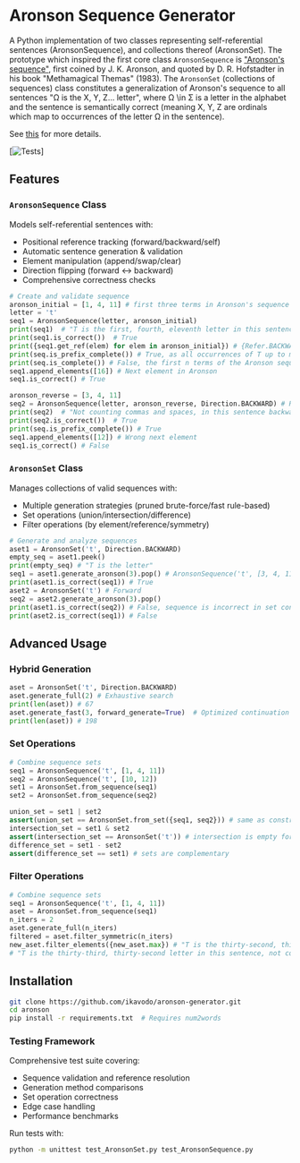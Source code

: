 # Aronson Sequence Generator

A Python implementation of two classes representing self-referential sentences (AronsonSequence), and collections thereof (AronsonSet). 
The prototype which inspired the first core class `AronsonSequence` is ["Aronson's sequence"](https://oeis.org/A005224), first coined by J. K. Aronson, and quoted by D. R. Hofstadter in his book "Methamagical Themas" (1983).
The  `AronsonSet` (collections of sequences) class constitutes a generalization of Aronson's sequence to all sentences "Ω is the X, Y, Z... letter", where Ω \in Σ is a letter in the alphabet and the sentence is semantically correct (meaning X, Y, Z are ordinals which map to occurrences of the letter Ω in the sentence).  

See [this](https://ikavodo.github.io/aronson-1/) for more details.

[![Tests](https://img.shields.io/badge/tests-90%25%20coverage-green)]

## Features

### `AronsonSequence` Class
Models self-referential sentences with:
- Positional reference tracking (forward/backward/self)
- Automatic sentence generation & validation
- Element manipulation (append/swap/clear)
- Direction flipping (forward ↔ backward)
- Comprehensive correctness checks

```python
# Create and validate sequence
aronson_initial = [1, 4, 11] # first three terms in Aronson's sequence
letter = 't'
seq1 = AronsonSequence(letter, aronson_initial)
print(seq1)  # "T is the first, fourth, eleventh letter in this sentence, not counting commas and spaces"
print(seq1.is_correct())  # True
print({seq1.get_ref(elem) for elem in aronson_initial}) # {Refer.BACKWARD}, meaning all elements refer before their positions
print(seq.is_prefix_complete()) # True, as all occurrences of T up to max(aronson_initial) are accounted for
print(seq.is_complete()) # False, the first n terms of the Aronson sequence are never complete (making the series infinite)
seq1.append_elements([16]) # Next element in Aronson
seq1.is_correct() # True

aronson_reverse = [3, 4, 11]
seq2 = AronsonSequence(letter, aronson_reverse, Direction.BACKWARD) # Reverse Aronson's sequence
print(seq2)  # "Not counting commas and spaces, in this sentence backwards T is the eleventh, fourth, third letter"
print(seq2.is_correct())  # True
print(seq.is_prefix_complete()) # True
seq1.append_elements([12]) # Wrong next element
seq1.is_correct() # False

```

### `AronsonSet` Class
Manages collections of valid sequences with:

- Multiple generation strategies (pruned brute-force/fast rule-based)
- Set operations (union/intersection/difference)
- Filter operations (by element/reference/symmetry)

```python
# Generate and analyze sequences
aset1 = AronsonSet('t', Direction.BACKWARD)
empty_seq = aset1.peek() 
print(empty_seq) # "T is the letter"
seq1 = aset1.generate_aronson(3).pop() # AronsonSequence('t', [3, 4, 11], Direction.BACKWARD)
print(aset1.is_correct(seq1)) # True
aset2 = AronsonSet('t') # Forward
seq2 = aset2.generate_aronson(3).pop()
print(aset1.is_correct(seq2)) # False, sequence is incorrect in set context
print(aset2.is_correct(seq1)) # False
```

## Advanced Usage
### Hybrid Generation
```python
aset = AronsonSet('t', Direction.BACKWARD)
aset.generate_full(2) # Exhaustive search
print(len(aset)) # 67
aset.generate_fast(3, forward_generate=True)  # Optimized continuation
print(len(aset)) # 198
```

### Set Operations
```python
# Combine sequence sets
seq1 = AronsonSequence('t', [1, 4, 11])
seq2 = AronsonSequence('t', [10, 12])
set1 = AronsonSet.from_sequence(seq1)
set2 = AronsonSet.from_sequence(seq2) 

union_set = set1 | set2 
assert(union_set == AronsonSet.from_set({seq1, seq2})) # same as constructor from_set() 
intersection_set = set1 & set2 
assert(intersection_set == AronsonSet('t')) # intersection is empty forward set
difference_set = set1 - set2 
assert(difference_set == set1) # sets are complementary
```

### Filter Operations
```python
# Combine sequence sets
seq1 = AronsonSequence('t', [1, 4, 11])
aset = AronsonSet.from_sequence(seq1)
n_iters = 2
aset.generate_full(n_iters)
filtered = aset.filter_symmetric(n_iters)
new_aset.filter_elements({new_aset.max}) # "T is the thirty-second, thirty-third letter in this sentence, not counting commas and spaces|,
# "T is the thirty-third, thirty-second letter in this sentence, not counting commas and spaces"
```

## Installation
```bash
git clone https://github.com/ikavodo/aronson-generator.git
cd aronson
pip install -r requirements.txt  # Requires num2words
```

### Testing Framework
Comprehensive test suite covering:

- Sequence validation and reference resolution
- Generation method comparisons
- Set operation correctness
- Edge case handling
- Performance benchmarks

Run tests with:
```bash
python -m unittest test_AronsonSet.py test_AronsonSequence.py
```
